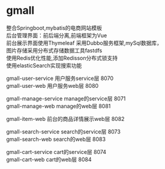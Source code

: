 # gmall

整合Springboot,mybatis的电商网站模板  
后台管理界面：前后端分离,前端框架为Vue  
前台展示界面使用Thymeleaf
采用Dubbo服务框架,mySql数据库，   
图片存储采用分布式存储数据工具fastdfs  
使用Redis优化性能,添加Redisson分布式锁支持  
使用elasticSearch实现搜索功能

gmall-user-service 用户服务service层 8070  
gmall-user-web 用户服务web层 8080  
 
gmall-manage-service manage的service层 8071  
gmall-manage-web manage的web层 8081  
 
gmall-item-web 前台的商品详情展示web层 8082

gmall-search-service search的service层 8073  
gmall-search-web search的web层 8083  

gmall-cart-service cart的service层 8074  
gmall-cart-web cart的web层 8084  

